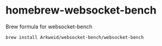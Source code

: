# homebrew-websocket-bench
Brew formula for websocket-bench

```bash
brew install Arkweid/websocket-bench/websocket-bench
```
